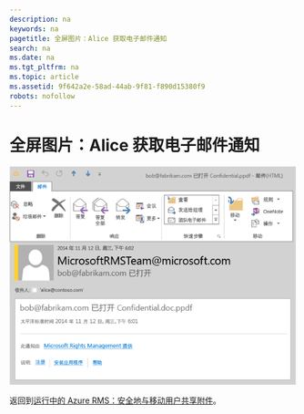 ```yaml
---
description: na
keywords: na
pagetitle: 全屏图片：Alice 获取电子邮件通知
search: na
ms.date: na
ms.tgt_pltfrm: na
ms.topic: article
ms.assetid: 9f642a2e-58ad-44ab-9f81-f890d15380f9
robots: nofollow
---
```

# 全屏图片：Alice 获取电子邮件通知
![](../Image/AzRMS_StoryboardEmaill4.PNG)

返回到[运行中的 Azure RMS：安全地与移动用户共享附件](http://technet.microsoft.com/library/jj585026.aspx#BKMK_Example_SharingApp)。

